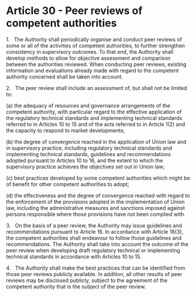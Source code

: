 # Article 30 - Peer reviews of competent authorities


1.   The Authority shall periodically organise and conduct peer reviews of some or all of the activities of competent authorities, to further strengthen consistency in supervisory outcomes. To that end, the Authority shall develop methods to allow for objective assessment and comparison between the authorities reviewed. When conducting peer reviews, existing information and evaluations already made with regard to the competent authority concerned shall be taken into account.

2.   The peer review shall include an assessment of, but shall not be limited to:

(a) the adequacy of resources and governance arrangements of the competent authority, with particular regard to the effective application of the regulatory technical standards and implementing technical standards referred to in Articles 10 to 15 and of the acts referred to in Article 1(2) and the capacity to respond to market developments;

(b) the degree of convergence reached in the application of Union law and in supervisory practice, including regulatory technical standards and implementing technical standards, guidelines and recommendations adopted pursuant to Articles 10 to 16, and the extent to which the supervisory practice achieves the objectives set out in Union law;

(c) best practices developed by some competent authorities which might be of benefit for other competent authorities to adopt;

(d) the effectiveness and the degree of convergence reached with regard to the enforcement of the provisions adopted in the implementation of Union law, including the administrative measures and sanctions imposed against persons responsible where those provisions have not been complied with.

3.   On the basis of a peer review, the Authority may issue guidelines and recommendations pursuant to Article 16. In accordance with Article 16(3), the competent authorities shall endeavour to follow those guidelines and recommendations. The Authority shall take into account the outcome of the peer review when developing draft regulatory technical or implementing technical standards in accordance with Articles 10 to 15.

4.   The Authority shall make the best practices that can be identified from those peer reviews publicly available. In addition, all other results of peer reviews may be disclosed publicly, subject to the agreement of the competent authority that is the subject of the peer review.
